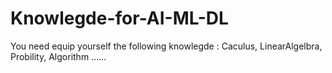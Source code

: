 # Knowlegde-for-AI-ML-DL
You need  equip yourself the following knowlegde : Caculus, LinearAlgelbra, Probility, Algorithm ......
